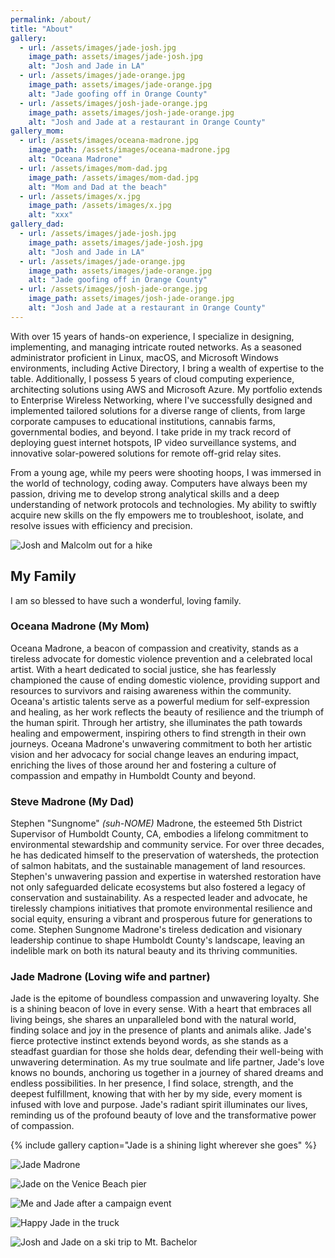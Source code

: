 ```yaml
---
permalink: /about/
title: "About"
gallery:
  - url: /assets/images/jade-josh.jpg
    image_path: assets/images/jade-josh.jpg
    alt: "Josh and Jade in LA"
  - url: /assets/images/jade-orange.jpg
    image_path: assets/images/jade-orange.jpg
    alt: "Jade goofing off in Orange County"
  - url: /assets/images/josh-jade-orange.jpg
    image_path: assets/images/josh-jade-orange.jpg
    alt: "Josh and Jade at a restaurant in Orange County"
gallery_mom:
  - url: /assets/images/oceana-madrone.jpg
    image_path: /assets/images/oceana-madrone.jpg
    alt: "Oceana Madrone"
  - url: /assets/images/mom-dad.jpg
    image_path: /assets/images/mom-dad.jpg
    alt: "Mom and Dad at the beach"
  - url: /assets/images/x.jpg
    image_path: /assets/images/x.jpg
    alt: "xxx"
gallery_dad:
  - url: /assets/images/jade-josh.jpg
    image_path: assets/images/jade-josh.jpg
    alt: "Josh and Jade in LA"
  - url: /assets/images/jade-orange.jpg
    image_path: assets/images/jade-orange.jpg
    alt: "Jade goofing off in Orange County"
  - url: /assets/images/josh-jade-orange.jpg
    image_path: assets/images/josh-jade-orange.jpg
    alt: "Josh and Jade at a restaurant in Orange County"
---
```


With over 15 years of hands-on experience, I specialize in designing, implementing, and managing intricate routed networks. As a seasoned administrator proficient in Linux, macOS, and Microsoft Windows environments, including Active Directory, I bring a wealth of expertise to the table. Additionally, I possess 5 years of cloud computing experience, architecting solutions using AWS and Microsoft Azure. My portfolio extends to Enterprise Wireless Networking, where I've successfully designed and implemented tailored solutions for a diverse range of clients, from large corporate campuses to educational institutions, cannabis farms, governmental bodies, and beyond. I take pride in my track record of deploying guest internet hotspots, IP video surveillance systems, and innovative solar-powered solutions for remote off-grid relay sites.

From a young age, while my peers were shooting hoops, I was immersed in the world of technology, coding away. Computers have always been my passion, driving me to develop strong analytical skills and a deep understanding of network protocols and technologies. My ability to swiftly acquire new skills on the fly empowers me to troubleshoot, isolate, and resolve issues with efficiency and precision.

![Josh and Malcolm out for a hike](/assets/images/malcolm/malcolm-josh.jpg)

## My Family

I am so blessed to have such a wonderful, loving family. 

### Oceana Madrone (My Mom)

Oceana Madrone, a beacon of compassion and creativity, stands as a tireless advocate for domestic violence prevention and a celebrated local artist. With a heart dedicated to social justice, she has fearlessly championed the cause of ending domestic violence, providing support and resources to survivors and raising awareness within the community. Oceana's artistic talents serve as a powerful medium for self-expression and healing, as her work reflects the beauty of resilience and the triumph of the human spirit. Through her artistry, she illuminates the path towards healing and empowerment, inspiring others to find strength in their own journeys. Oceana Madrone's unwavering commitment to both her artistic vision and her advocacy for social change leaves an enduring impact, enriching the lives of those around her and fostering a culture of compassion and empathy in Humboldt County and beyond.

### Steve Madrone (My Dad)

Stephen "Sungnome" _(suh-NOME)_ Madrone, the esteemed 5th District Supervisor of Humboldt County, CA, embodies a lifelong commitment to environmental stewardship and community service. For over three decades, he has dedicated himself to the preservation of watersheds, the protection of salmon habitats, and the sustainable management of land resources. Stephen's unwavering passion and expertise in watershed restoration have not only safeguarded delicate ecosystems but also fostered a legacy of conservation and sustainability. As a respected leader and advocate, he tirelessly champions initiatives that promote environmental resilience and social equity, ensuring a vibrant and prosperous future for generations to come. Stephen Sungnome Madrone's tireless dedication and visionary leadership continue to shape Humboldt County's landscape, leaving an indelible mark on both its natural beauty and its thriving communities.

### Jade Madrone (Loving wife and partner)

Jade is the epitome of boundless compassion and unwavering loyalty. She is a shining beacon of love in every sense. With a heart that embraces all living beings, she shares an unparalleled bond with the natural world, finding solace and joy in the presence of plants and animals alike. Jade's fierce protective instinct extends beyond words, as she stands as a steadfast guardian for those she holds dear, defending their well-being with unwavering determination. As my true soulmate and life partner, Jade's love knows no bounds, anchoring us together in a journey of shared dreams and endless possibilities. In her presence, I find solace, strength, and the deepest fulfillment, knowing that with her by my side, every moment is infused with love and purpose. Jade's radiant spirit illuminates our lives, reminding us of the profound beauty of love and the transformative power of compassion.

{% include gallery caption="Jade is a shining light wherever she goes" %}

![Jade Madrone](/assets/images/malcolm/malcolm-jade.jpg)

![Jade on the Venice Beach pier](/assets/images/jade-venice-pier.jpg)

![Me and Jade after a campaign event](/assets/images/josh-jade-restaurant.jpg)

![Happy Jade in the truck](/assets/images/jade.jpg)

![Josh and Jade on a ski trip to Mt. Bachelor](/assets/images/josh-jade-ski-trip.jpg)
